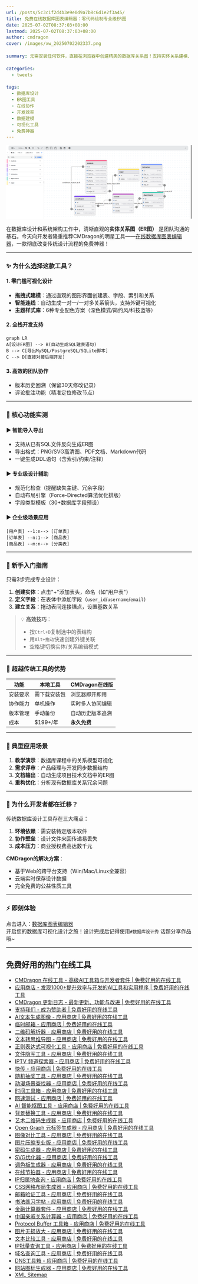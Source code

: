 ```yaml
---
url: /posts/5c3c1f2d4b3e9e0d9a7b8c6d1e2f3a45/
title: 免费在线数据库图表编辑器：零代码绘制专业级ER图
date: 2025-07-02T08:37:03+08:00
lastmod: 2025-07-02T08:37:03+08:00
author: cmdragon
cover: /images/xw_20250702202337.png

summary: 无需安装任何软件，直接在浏览器中创建精美的数据库关系图！支持实体关系建模、SQL导出、团队协作，让数据库设计效率提升200%。

categories:
  - tweets

tags:
  - 数据库设计
  - ER图工具
  - 在线协作
  - 开发效率
  - 数据建模
  - 可视化工具
  - 免费神器
---
```


![xw_20250702202337.png](/images/xw_20250702202337.png)

在数据库设计和系统架构工作中，清晰直观的**实体关系图（ER图）** 是团队沟通的基石。今天向开发者隆重推荐CMDragon的明星工具——[在线数据库图表编辑器](https://tools.cmdragon.cn/zh/apps/database-diagram-editor)，一款彻底改变传统设计流程的免费神器！

---

### ✨ 为什么选择这款工具？
#### 1. **零门槛可视化设计**
- **拖拽式建模**：通过直观的图形界面创建表、字段、索引和关系
- **智能连线**：自动生成一对一/一对多关系箭头，支持外键可视化
- **主题样式库**：6种专业配色方案（深色模式/简约风/科技蓝等）

#### 2. **全栈开发支持**
```mermaid
graph LR
A[设计ER图] --> B(自动生成SQL建表语句)
B --> C[导出MySQL/PostgreSQL/SQLite脚本]
C --> D[直接对接后端开发]
```

#### 3. **高效的团队协作**
- 版本历史回溯（保留30天修改记录）
- 评论批注功能（精准定位修改节点）

---

### 🚀 核心功能实测
#### ▶ **智能导入导出**
- 支持从已有SQL文件反向生成ER图
- 导出格式：PNG/SVG高清图、PDF文档、Markdown代码
- 一键生成DDL语句（含索引/约束/注释）

#### ▶ **专业级设计辅助**
- 规范化检查（提醒缺失主键、冗余字段）
- 自动布局引擎（Force-Directed算法优化排版）
- 字段类型模板（30+数据库字段预设）

#### ▶ **企业级场景应用**
```示例
[用户表] --1:n--> [订单表]
[订单表] --n:1--> [商品表]
[商品表] --m:n--> [分类表]
```

---

### 🔧 新手入门指南
只需3步完成专业设计：
1. **创建实体**：点击"+"添加表头，命名（如"用户表"）
2. **定义字段**：在表体中添加字段（`user_id`/`username`/`email`）
3. **建立关系**：拖动表间连接锚点，设置基数关系

> 💡 **高效技巧**：  
> - 按`Ctrl+D`复制选中的表结构  
> - 用`Alt+拖动`快速创建外键关联  
> - 空格键切换实体/关系编辑模式

---

### 🌟 超越传统工具的优势
| 功能             | 本地工具                 | CMDragon在线版          |
|------------------|--------------------------|--------------------------|
| 安装要求         | 需下载安装包             | 浏览器即开即用           |
| 协作能力         | 单机操作                 | 实时多人协同编辑         |
| 版本管理         | 手动备份                 | 自动历史版本追溯         |
| 成本             | $199+/年                 | **永久免费**             |

---

### 💼 典型应用场景
1. **教学演示**：数据库课程中的关系模型可视化
2. **需求评审**：产品经理与开发同步数据结构
3. **文档输出**：自动生成项目技术文档中的ER图
4. **重构优化**：分析现有数据库关系冗余问题
---

### 🎯 为什么开发者都在迁移？
传统数据库设计工具存在三大痛点：
1. **环境依赖**：需安装特定版本软件
2. **协作壁垒**：设计文件来回传递易丢失
3. **成本压力**：商业授权费高达数千元

**CMDragon的解决方案**：
- 基于Web的跨平台支持（Win/Mac/Linux全兼容）
- 云端实时保存设计数据
- 完全免费的公益性质工具

---

### ⚡ 即刻体验
点击进入：[数据库图表编辑器](https://tools.cmdragon.cn/zh/apps/database-diagram-editor)  
开启您的数据库可视化设计之旅！设计完成后记得使用`#数据库设计秀` 话题分享作品哦~

---

## 免费好用的热门在线工具

- [CMDragon 在线工具 - 高级AI工具箱与开发者套件 | 免费好用的在线工具](https/tools.cmdragon.cn/zh)
- [应用商店 - 发现1000+提升效率与开发的AI工具和实用程序 | 免费好用的在线工具](https/tools.cmdragon.cn/zh/apps?category=trending)
- [CMDragon 更新日志 - 最新更新、功能与改进 | 免费好用的在线工具](https/tools.cmdragon.cn/zh/changelog)
- [支持我们 - 成为赞助者 | 免费好用的在线工具](https/tools.cmdragon.cn/zh/sponsor)
- [AI文本生成图像 - 应用商店 | 免费好用的在线工具](https/tools.cmdragon.cn/zh/apps/text-to-image-ai)
- [临时邮箱 - 应用商店 | 免费好用的在线工具](https/tools.cmdragon.cn/zh/apps/temp-email)
- [二维码解析器 - 应用商店 | 免费好用的在线工具](https/tools.cmdragon.cn/zh/apps/qrcode-parser)
- [文本转思维导图 - 应用商店 | 免费好用的在线工具](https/tools.cmdragon.cn/zh/apps/text-to-mindmap)
- [正则表达式可视化工具 - 应用商店 | 免费好用的在线工具](https/tools.cmdragon.cn/zh/apps/regex-visualizer)
- [文件隐写工具 - 应用商店 | 免费好用的在线工具](https/tools.cmdragon.cn/zh/apps/steganography-tool)
- [IPTV 频道探索器 - 应用商店 | 免费好用的在线工具](https/tools.cmdragon.cn/zh/apps/iptv-explorer)
- [快传 - 应用商店 | 免费好用的在线工具](https/tools.cmdragon.cn/zh/apps/snapdrop)
- [随机抽奖工具 - 应用商店 | 免费好用的在线工具](https/tools.cmdragon.cn/zh/apps/lucky-draw)
- [动漫场景查找器 - 应用商店 | 免费好用的在线工具](https/tools.cmdragon.cn/zh/apps/anime-scene-finder)
- [时间工具箱 - 应用商店 | 免费好用的在线工具](https/tools.cmdragon.cn/zh/apps/time-toolkit)
- [网速测试 - 应用商店 | 免费好用的在线工具](https/tools.cmdragon.cn/zh/apps/speed-test)
- [AI 智能抠图工具 - 应用商店 | 免费好用的在线工具](https/tools.cmdragon.cn/zh/apps/background-remover)
- [背景替换工具 - 应用商店 | 免费好用的在线工具](https/tools.cmdragon.cn/zh/apps/background-replacer)
- [艺术二维码生成器 - 应用商店 | 免费好用的在线工具](https/tools.cmdragon.cn/zh/apps/artistic-qrcode)
- [Open Graph 元标签生成器 - 应用商店 | 免费好用的在线工具](https/tools.cmdragon.cn/zh/apps/open-graph-generator)
- [图像对比工具 - 应用商店 | 免费好用的在线工具](https/tools.cmdragon.cn/zh/apps/image-comparison)
- [图片压缩专业版 - 应用商店 | 免费好用的在线工具](https/tools.cmdragon.cn/zh/apps/image-compressor)
- [密码生成器 - 应用商店 | 免费好用的在线工具](https/tools.cmdragon.cn/zh/apps/password-generator)
- [SVG优化器 - 应用商店 | 免费好用的在线工具](https/tools.cmdragon.cn/zh/apps/svg-optimizer)
- [调色板生成器 - 应用商店 | 免费好用的在线工具](https/tools.cmdragon.cn/zh/apps/color-palette)
- [在线节拍器 - 应用商店 | 免费好用的在线工具](https/tools.cmdragon.cn/zh/apps/online-metronome)
- [IP归属地查询 - 应用商店 | 免费好用的在线工具](https/tools.cmdragon.cn/zh/apps/ip-geolocation)
- [CSS网格布局生成器 - 应用商店 | 免费好用的在线工具](https/tools.cmdragon.cn/zh/apps/css-grid-layout)
- [邮箱验证工具 - 应用商店 | 免费好用的在线工具](https/tools.cmdragon.cn/zh/apps/email-validator)
- [书法练习字帖 - 应用商店 | 免费好用的在线工具](https/tools.cmdragon.cn/zh/apps/calligraphy-practice)
- [金融计算器套件 - 应用商店 | 免费好用的在线工具](https/tools.cmdragon.cn/zh/apps/finance-calculator-suite)
- [中国亲戚关系计算器 - 应用商店 | 免费好用的在线工具](https/tools.cmdragon.cn/zh/apps/chinese-kinship-calculator)
- [Protocol Buffer 工具箱 - 应用商店 | 免费好用的在线工具](https/tools.cmdragon.cn/zh/apps/protobuf-toolkit)
- [图片无损放大 - 应用商店 | 免费好用的在线工具](https/tools.cmdragon.cn/zh/apps/image-upscaler)
- [文本比较工具 - 应用商店 | 免费好用的在线工具](https/tools.cmdragon.cn/zh/apps/text-compare)
- [IP批量查询工具 - 应用商店 | 免费好用的在线工具](https/tools.cmdragon.cn/zh/apps/ip-batch-lookup)
- [域名查询工具 - 应用商店 | 免费好用的在线工具](https/tools.cmdragon.cn/zh/apps/domain-finder)
- [DNS工具箱 - 应用商店 | 免费好用的在线工具](https/tools.cmdragon.cn/zh/apps/dns-toolkit)
- [网站图标生成器 - 应用商店 | 免费好用的在线工具](https/tools.cmdragon.cn/zh/apps/favicon-generator)
- [XML Sitemap](https/tools.cmdragon.cn/sitemap_index.xml)
